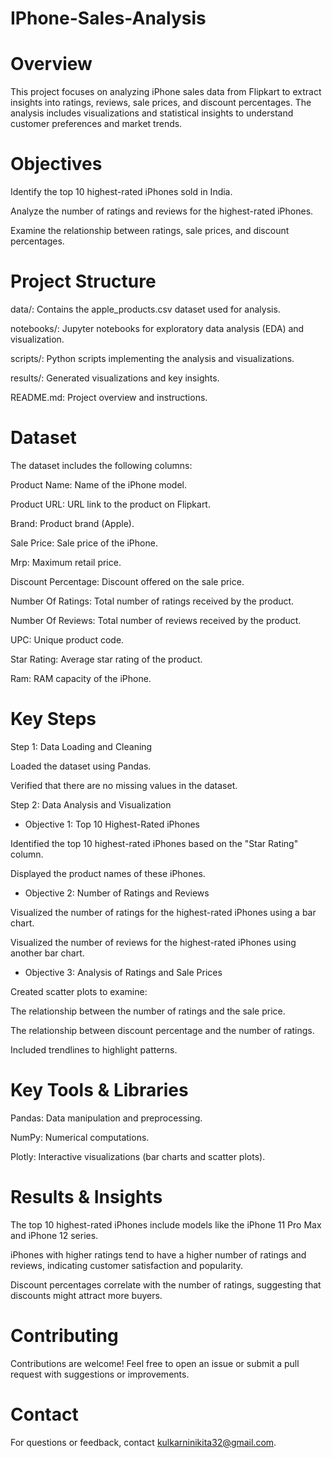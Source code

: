 # IPhone-Sales-Analysis

# Overview

This project focuses on analyzing iPhone sales data from Flipkart to extract insights into ratings, reviews, sale prices, and discount percentages. The analysis includes visualizations and statistical insights to understand customer preferences and market trends.

# Objectives

Identify the top 10 highest-rated iPhones sold in India.

Analyze the number of ratings and reviews for the highest-rated iPhones.

Examine the relationship between ratings, sale prices, and discount percentages.

# Project Structure

data/: Contains the apple_products.csv dataset used for analysis.

notebooks/: Jupyter notebooks for exploratory data analysis (EDA) and visualization.

scripts/: Python scripts implementing the analysis and visualizations.

results/: Generated visualizations and key insights.

README.md: Project overview and instructions.

# Dataset

The dataset includes the following columns:

Product Name: Name of the iPhone model.

Product URL: URL link to the product on Flipkart.

Brand: Product brand (Apple).

Sale Price: Sale price of the iPhone.

Mrp: Maximum retail price.

Discount Percentage: Discount offered on the sale price.

Number Of Ratings: Total number of ratings received by the product.

Number Of Reviews: Total number of reviews received by the product.

UPC: Unique product code.

Star Rating: Average star rating of the product.

Ram: RAM capacity of the iPhone.

# Key Steps

Step 1: Data Loading and Cleaning

Loaded the dataset using Pandas.

Verified that there are no missing values in the dataset.

Step 2: Data Analysis and Visualization

* Objective 1: Top 10 Highest-Rated iPhones

Identified the top 10 highest-rated iPhones based on the "Star Rating" column.

Displayed the product names of these iPhones.

* Objective 2: Number of Ratings and Reviews

Visualized the number of ratings for the highest-rated iPhones using a bar chart.

Visualized the number of reviews for the highest-rated iPhones using another bar chart.

* Objective 3: Analysis of Ratings and Sale Prices

Created scatter plots to examine:

The relationship between the number of ratings and the sale price.

The relationship between discount percentage and the number of ratings.

Included trendlines to highlight patterns.

# Key Tools & Libraries

Pandas: Data manipulation and preprocessing.

NumPy: Numerical computations.

Plotly: Interactive visualizations (bar charts and scatter plots).

# Results & Insights

The top 10 highest-rated iPhones include models like the iPhone 11 Pro Max and iPhone 12 series.

iPhones with higher ratings tend to have a higher number of ratings and reviews, indicating customer satisfaction and popularity.

Discount percentages correlate with the number of ratings, suggesting that discounts might attract more buyers.

# Contributing

Contributions are welcome! Feel free to open an issue or submit a pull request with suggestions or improvements.

# Contact

For questions or feedback, contact kulkarninikita32@gmail.com.

